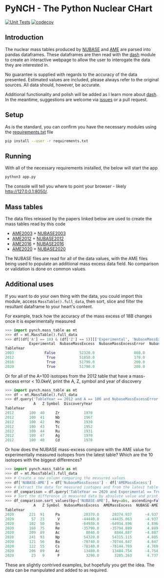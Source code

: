 # PyNCH - The Python Nuclear CHart

[![Unit Tests](https://github.com/php1ic/pynch/actions/workflows/ci.yml/badge.svg)](https://github.com/php1ic/pynch/actions/workflows/ci.yml)
[![codecov](https://codecov.io/gh/php1ic/pynch/branch/master/graph/badge.svg?token=0OW8G0HYVG)](https://codecov.io/gh/php1ic/pynch)

## Introduction

The nuclear mass tables produced by [NUBASE](http://amdc.in2p3.fr/web/nubase_en.html) and [AME](https://www-nds.iaea.org/amdc/) are parsed into pandas dataframes.
These dataframes are then read with the [dash](https://plotly.com/dash/) module to create an interactive webpage to allow the user to interogate the data they are interested in.

No guarantee is supplied with regards to the accuracy of the data presented.
Estimated values are included, please always refer to the original sources.
All data should, however, be accurate.

Additional functionality and polish will be added as I learn more about [dash](https://plotly.com/dash/).
In the meantime, suggestions are welcome via [issues](https://github.com/php1ic/pynch/issues) or a pull request.

## Setup

As is the standard, you can confirm you have the necessary modules using the [requirements.txt](./requirements.txt) file
```bash
pip install --user -r requirements.txt
```

## Running

With all of the necessary requirements installed, the below will start the app
```bash
python3 app.py
```
The console will tell you where to point your browser - likely http://127.0.0.1:8050/.

## Mass tables

The data files released by the papers linked below are used to create the mass tables read by this code
- [AME2003](https://doi.org/10.1016/j.nuclphysa.2003.11.002) + [NUBASE2003](https://doi.org/10.1016/j.nuclphysa.2003.11.001)
- [AME2012](https://doi.org/10.1088/1674-1137/36/12/002) + [NUBASE2012](https://doi.org/10.1088/1674-1137/36/12/001)
- [AME2016](https://doi.org/10.1088/1674-1137/41/3/030002) + [NUBASE2016](https://doi.org/10.1088/1674-1137/41/3/030001)
- [AME2020](https://doi.org/10.1088/1674-1137/abddaf) + [NUBASE2020](https://doi.org/10.1088/1674-1137/abddae)

The NUBASE files are read for all of the data values, with the AME files being used to populate an additional mass excess data field.
No comparison or validation is done on common values.

## Additional uses

If you want to do your own thing with the data, you could import this module, access `MassTable().full_data`, then sort, slice and filter the resultant dataframe to your heart's content.

For example, track how the accuracy of the mass excess of 18B changes once it is experimentally measured
```python
>>> import pynch.mass_table as mt
>>> df = mt.MassTable().full_data
>>> df[(df['A'] == 18) & (df['Z'] == 5)][['Experimental', 'NubaseMassExcess', 'NubaseMassExcessError', 'NubaseRelativeError', 'DiscoveryYear']]
           Experimental  NubaseMassExcess  NubaseMassExcessError  NubaseRelativeError  DiscoveryYear
TableYear
2003              False           52320.0                  800.0             0.015291           1900
2012               True           51850.0                  170.0             0.003279           2010
2016               True           51790.0                  200.0             0.003862           2010
2020               True           51790.0                  200.0             0.003862           2010
```
Or for all of the A=100 isotopes from the 2012 table that have a mass-excess error < 10.0keV, print the A, Z, symbol and year of discovery 
```python
>>> import pynch.mass_table as mt
>>> df = mt.MassTable().full_data
>>> df.query('TableYear == 2012 and A == 100 and NubaseMassExcessError < 10.0')[['A', 'Z', 'Symbol', 'DiscoveryYear']]
             A   Z Symbol  DiscoveryYear
TableYear
2012       100  40     Zr           1970
2012       100  41     Nb           1967
2012       100  42     Mo           1930
2012       100  43     Tc           1952
2012       100  44     Ru           1931
2012       100  47     Ag           1970
2012       100  48     Cd           1970
```
Or how does the NUBASE mass-excess compare with the AME value for experimentally measured isotopes from the latest table? Which are the 10 isotopes with the biggest differences?
```python
>>> import pynch.mass_table as mt
>>> df = mt.MassTable().full_data
>>> # Create a new column comparing the measured values
>>> df['NUBASE-AME'] = df['NubaseMassExcess'] - df['AMEMassExcess']
>>> # Extract the data for measured isotopes and from the latest table
>>> df_comparison = df.query('TableYear == 2020 and Experimental == True')
>>> # Sort the difference in measured data by absolute value and print the columns we are interested in
>>> df_comparison.sort_values(by=['NUBASE-AME'], key=abs, ascending=False)[['A', 'Z', 'Symbol', 'NubaseMassExcess', 'AMEMassExcess', 'NUBASE-AME']].head(n=10)
             A   Z Symbol  NubaseMassExcess  AMEMassExcess  NUBASE-AME
TableYear
2020       221  91     Pa           20370.0      20374.937      -4.937
2020        57  23      V          -44440.0     -44435.063      -4.937
2020       102  50     Sn          -64930.0     -64934.896       4.896
2020       168  75     Re          -35790.0     -35794.889       4.889
2020       209  89     Ac            8840.0       8844.887      -4.887
2020       241  93     Np           54320.0      54315.115       4.885
2020       121  56     Ba          -70740.0     -70744.847       4.847
2020       122  55     Cs          -78140.0     -78144.769       4.769
2020       206  89     Ac           13480.0      13484.754      -4.754
2020        23   9      F            3290.0       3285.263       4.737
```
These are slightly contrived examples, but hopefully you get the idea. The data can be manipulated and added to as required.

